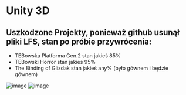 # Unity 3D
 
 ## Uszkodzone Projekty, ponieważ github usunął pliki LFS, stan po próbie przywrócenia:
 - TEBowska Platforma Gen.2 stan jakieś 85%
 - TEBowski Horror          stan jakieś 95%
 - The Binding of Glizdak   stan jakieś any% (było gównem i będzie gównem)
 
![image](https://user-images.githubusercontent.com/72550826/120927441-19ef8180-c6e1-11eb-99fd-30e66ae9f545.png)
![image](https://tenor.com/view/taking-a-drink-billy-butcher-karl-urban-the-boys-sipping-beverage-gif-25155316.gif)
